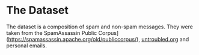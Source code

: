 # The Dataset

The dataset is a composition of spam and non-spam messages. They were taken from the SpamAssassin Public Corpus](https://spamassassin.apache.org/old/publiccorpus/), [untroubled.org](http://untroubled.org/spam/) and personal emails.